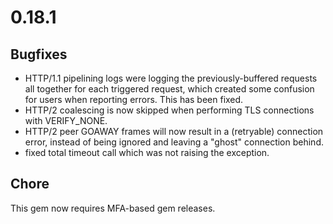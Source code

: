 # 0.18.1

## Bugfixes

* HTTP/1.1 pipelining logs were logging the previously-buffered requests all together for each triggered request, which created some confusion for users when reporting errors. This has been fixed.
* HTTP/2 coalescing is now skipped when performing TLS connections with VERIFY_NONE.
* HTTP/2 peer GOAWAY frames will now result in a (retryable) connection error, instead of being ignored and leaving a "ghost" connection behind.
* fixed total timeout call which was not raising the exception.

## Chore

This gem now requires MFA-based gem releases.